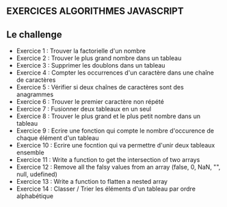 ## EXERCICES ALGORITHMES JAVASCRIPT

## Le challenge

- Exercice 1 : Trouver la factorielle d'un nombre
- Exercice 2 : Trouver le plus grand nombre dans un tableau
- Exercice 3 : Supprimer les doublons dans un tableau
- Exercice 4 : Compter les occurrences d'un caractère dans une chaîne de caractères
- Exercice 5 : Vérifier si deux chaînes de caractères sont des anagrammes
- Exercice 6 : Trouver le premier caractère non répété
- Exercice 7 : Fusionner deux tableaux en un seul
- Exercice 8 : Trouver le plus grand et le plus petit nombre dans un tableau
- Exercice 9 : Ecrire une fonction qui compte le nombre d'occurence de chaque élément d'un tableau
- Exercice 10 : Ecrire une focntion qui va permettre d'unir deux tableaux ensemble
- Exercice 11 : Write a function to get the intersection of two arrays
- Exercice 12 : Remove all the falsy values from an array (false, 0, NaN, "", null, udefined)
- Exercice 13 : Write a function to flatten a nested array
- Exercice 14 : Classer / Trier les éléments d'un tableau par ordre alphabétique

